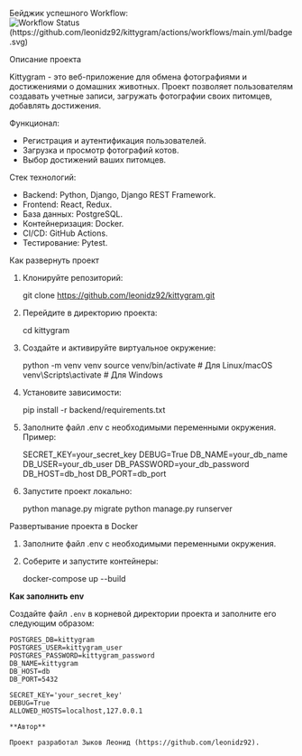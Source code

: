 Бейджик успешного Workflow:
![Workflow Status (https://github.com/leonidz92/kittygram/actions/workflows/main.yml/badge.svg)](https://github.com/leonidz92/kittygram/actions)

Описание проекта

Kittygram - это веб-приложение для обмена фотографиями и достижениями о домашних животных. Проект позволяет пользователям создавать учетные записи, загружать фотографии своих питомцев, добавлять достижения.

Функционал:
- Регистрация и аутентификация пользователей.
- Загрузка и просмотр фотографий котов.
- Выбор достижений ваших питомцев.

Стек технологий:
- Backend: Python, Django, Django REST Framework.
- Frontend: React, Redux.
- База данных: PostgreSQL.
- Контейнеризация: Docker.
- CI/CD: GitHub Actions.
- Тестирование: Pytest.

Как развернуть проект

1. Клонируйте репозиторий:
   
   git clone https://github.com/leonidz92/kittygram.git
   

2. Перейдите в директорию проекта:
   
   cd kittygram
   

3. Создайте и активируйте виртуальное окружение:
   
   python -m venv venv
   source venv/bin/activate       # Для Linux/macOS
   venv\Scripts\activate          # Для Windows
   

4. Установите зависимости:
   
   pip install -r backend/requirements.txt
   

5. Заполните файл .env с необходимыми переменными окружения. Пример:
   
   SECRET_KEY=your_secret_key
   DEBUG=True
   DB_NAME=your_db_name
   DB_USER=your_db_user
   DB_PASSWORD=your_db_password
   DB_HOST=db_host
   DB_PORT=db_port
   

6. Запустите проект локально:
   
   python manage.py migrate
   python manage.py runserver
   

Развертывание проекта в Docker

1. Заполните файл .env с необходимыми переменными окружения.

2. Соберите и запустите контейнеры:
   
   docker-compose up --build

**Как заполнить env** 
 
Создайте файл `.env` в корневой директории проекта и заполните его следующим образом: 
``` 
POSTGRES_DB=kittygram 
POSTGRES_USER=kittygram_user 
POSTGRES_PASSWORD=kittygram_password 
DB_NAME=kittygram 
DB_HOST=db 
DB_PORT=5432 
 
SECRET_KEY='your_secret_key'
DEBUG=True 
ALLOWED_HOSTS=localhost,127.0.0.1

**Автор**

Проект разработал Зыков Леонид (https://github.com/leonidz92).